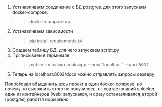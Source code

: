 1) Устанавливаем соединение с БД postgres, для этого запускаем docker-compose: 
>> docker-compose up
2) Устанавливаем зависимости 
>> pip install requirements.txt
3) Создаем таблицу БД, для чего запускаем script.py
4) Прописываем в терминале 
>> python -m uvicorn main:app --host "localhost" --port 8002
5) Теперь на localhost:8002/docs можно отправлять запросы серверу

Попробовал объединить весь проект в один docker-compose, но почему-то выполнить этого не получилось, не хватает знаний в docker, один из контейнеров (web) запускался, и сразу останавливался, второй (postgres) работал нормально
